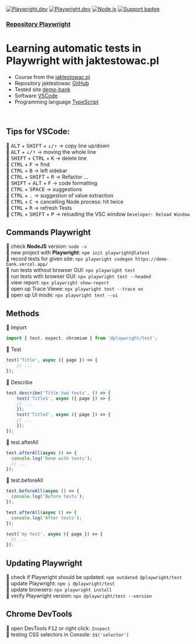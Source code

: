[![Playwright.dev](https://img.shields.io/badge/Documentation-Playwright-45ba4b.svg?logo=playwright)](https://playwright.dev/docs/intro)
[![Playwright.dev](https://img.shields.io/badge/API%20reference-Playwright-D0422C.svg)](https://playwright.dev/docs/api/class-playwright)
[![Node.js](https://img.shields.io/badge/download-Node.js-026e00.svg?logo=node.js)](https://nodejs.org/)
[![Support badge](https://img.shields.io/badge/stackoverflow-Playwright-45ba4b.svg?logo=stackoverflow)](https://stackoverflow.com/questions/tagged/playwright) 
<br>

### [Repository Playwright](https://github.com/microsoft/playwright)

# Learning automatic tests in Playwright with jaktestowac.pl

- Course from the [jaktestowac.pl](https://jaktestowac.pl/course/playwright-wprowadzenie/)  
- Repository jaktestowac [GitHub](https://github.com/jaktestowac/playwright_automatyzacja_wprowadzenie)  
- Tested site [demo-bank](https://demo-bank.vercel.app/)  
- Software [VSCode](https://code.visualstudio.com/)  
- Programming language [TypeScript](https://www.typescriptlang.org/) 

<br>

## Tips for VSCode:
:small_orange_diamond: <kbd>ALT</kbd> + <kbd>SHIFT</kbd> + <kbd>↓/↑</kbd> -> copy line up/down  
:small_orange_diamond: <kbd>ALT</kbd> + <kbd>↓/↑</kbd> -> moving the whole line  
:small_orange_diamond: <kbd>SHIFT</kbd> + <kbd>CTRL</kbd> + <kbd>K</kbd> -> delete line  
:small_orange_diamond: <kbd>CTRL</kbd> + <kbd>F</kbd> -> find  
:small_orange_diamond: <kbd>CTRL</kbd> + <kbd>B</kbd> -> left sidebar  
:small_orange_diamond: <kbd>CTRL</kbd> + <kbd>SHIFT</kbd> + <kbd>R</kbd> -> Refactor ...  
:small_orange_diamond: <kbd>SHIFT</kbd> + <kbd>ALT</kbd> + <kbd>F</kbd> -> code formatting  
:small_orange_diamond: <kbd>CTRL</kbd> + <kbd>SPACE</kbd> -> suggestions  
:small_orange_diamond: <kbd>CTRL</kbd> + <kbd>.</kbd> -> suggestion of value extraction   
:small_orange_diamond: <kbd>CTRL</kbd> + <kbd>C</kbd> -> cancelling Node process: hit twice   
:small_orange_diamond: <kbd>CTRL</kbd> + <kbd>R</kbd> -> refresh Tests     
:small_orange_diamond: <kbd>CTRL</kbd> + <kbd>SHIFT</kbd> + <kbd>P</kbd> -> reloading the VSC window `Developer: Reload Window`  

## Commands Playwright

:small_orange_diamond:  check **NodeJS** version: `node -v`  
:small_orange_diamond:  new project with **Playwright**: `npm init playwright@latest`  
:small_orange_diamond:  record tests for given site: `npx playwright codegen https://demo-bank.vercel.app/`  
:small_orange_diamond:  run tests without browser GUI: `npx playwright test`  
:small_orange_diamond:  run tests with browser GUI: `npx playwright test --headed`  
:small_orange_diamond:  view report: `npx playwright show-report`   
:small_orange_diamond:  open up Trace Viewe: `npx playwright test --trace on`   
:small_orange_diamond:  open up UI mode: `npx playwright test --ui`  

## Methods
:small_orange_diamond:  Import  
```TypeScript
import { test, expect, chromium } from '@playwright/test';
```
:small_orange_diamond: Test  
```TypeScript
test('Title', async ({ page }) => {
    // ...
});
```
:small_orange_diamond: Describe  
```TypeScript
test.describe('Title two tests', () => {
    test('Title1', async ({ page }) => {
    // ...
    });
    test('Title2', async ({ page }) => {
    // ...
    });
});
```
:small_orange_diamond: test.afterAll  
```TypeScript
test.afterAll(async () => {
  console.log('Done with tests');
  // ...
});
```
:small_orange_diamond: test.beforeAll  
```TypeScript
test.beforeAll(async () => {
  console.log('Before tests');
});

test.afterAll(async () => {
  console.log('After tests');
});

test('my test', async ({ page }) => {
  // ...
});
```


## Updating Playwright

:small_orange_diamond:  check if Playwright should be updated: `npm outdated @playwright/test`  
:small_orange_diamond:  update Playwright: `npm i @playwright/test`  
:small_orange_diamond:  update browsers: `npx playwright install`  
:small_orange_diamond:  verify Playwright version: `npx @playwright/test --version`   

## Chrome DevTools

:small_orange_diamond:  open DevTools <kbd>F12</kbd> or right click: `Inspect`  
:small_orange_diamond:  testing CSS selectors in Console: `$$('selector')`  